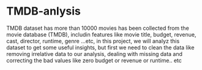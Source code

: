 # TMDB-anlysis


TMDB dataset has more than 10000 movies has been collected from the movie database (TMDB), includin features like movie title, budget, revenue, cast, director, runtime, genre ...etc,
in this project, we will analyz this dataset to get some useful insights, but first we need to clean the data like removing irrelative data to our analysis, dealing with missing data and correcting the bad values like zero budget or revenue or runtime.. etc
